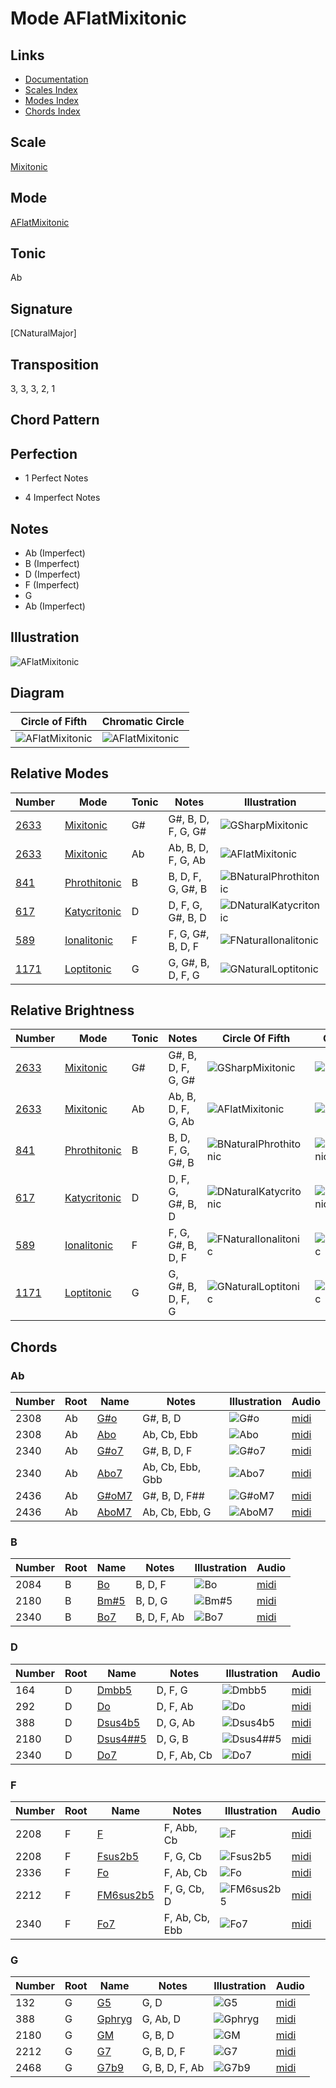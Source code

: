 # Mode AFlatMixitonic

## Links

- [Documentation](README.md)
- [Scales Index](Scales.md)
- [Modes Index](Modes.md)
- [Chords Index](Chords.md)

## Scale

[Mixitonic](ScaleMixitonic.md)

## Mode

[AFlatMixitonic](ModeAFlatMixitonic.md)

## Tonic

Ab

## Signature

[CNaturalMajor]

## Transposition

3, 3, 3, 2, 1

## Chord Pattern



## Perfection

 - 1 Perfect Notes

 - 4 Imperfect Notes

## Notes

- Ab (Imperfect)
- B (Imperfect)
- D (Imperfect)
- F (Imperfect)
- G
- Ab (Imperfect)

## Illustration

![AFlatMixitonic](ModeAFlatMixitonic.png)

## Diagram

| Circle of Fifth | Chromatic Circle |
|-----------------|------------------|
| ![AFlatMixitonic](CircleOfFifthModeAFlatMixitonic.svg) | ![AFlatMixitonic](ChromaticCircleModeAFlatMixitonic.svg) |
## Relative Modes

| Number | Mode | Tonic | Notes | Illustration |
|--------|------|-------|-------|--------------|
| [2633](https://ianring.com/musictheory/scales/2633) | [Mixitonic](ModeMixitonic.md) | G# | G#, B, D, F, G, G# | ![GSharpMixitonic](ModeGSharpMixitonic.png) |
| [2633](https://ianring.com/musictheory/scales/2633) | [Mixitonic](ModeMixitonic.md) | Ab | Ab, B, D, F, G, Ab | ![AFlatMixitonic](ModeAFlatMixitonic.png) |
| [841](https://ianring.com/musictheory/scales/841) | [Phrothitonic](ModePhrothitonic.md) | B | B, D, F, G, G#, B | ![BNaturalPhrothitonic](ModeBNaturalPhrothitonic.png) |
| [617](https://ianring.com/musictheory/scales/617) | [Katycritonic](ModeKatycritonic.md) | D | D, F, G, G#, B, D | ![DNaturalKatycritonic](ModeDNaturalKatycritonic.png) |
| [589](https://ianring.com/musictheory/scales/589) | [Ionalitonic](ModeIonalitonic.md) | F | F, G, G#, B, D, F | ![FNaturalIonalitonic](ModeFNaturalIonalitonic.png) |
| [1171](https://ianring.com/musictheory/scales/1171) | [Loptitonic](ModeLoptitonic.md) | G | G, G#, B, D, F, G | ![GNaturalLoptitonic](ModeGNaturalLoptitonic.png) |
## Relative Brightness

| Number | Mode | Tonic | Notes | Circle Of Fifth | Chromatic Circle |
|--------|------|-------|-------|-----------------|------------------|
| [2633](https://ianring.com/musictheory/scales/2633) | [Mixitonic](ModeMixitonic.md) | G# | G#, B, D, F, G, G# | ![GSharpMixitonic](CircleOfFifthModeGSharpMixitonic.svg) | ![GSharpMixitonic](ChromaticCircleModeGSharpMixitonic.svg) |
| [2633](https://ianring.com/musictheory/scales/2633) | [Mixitonic](ModeMixitonic.md) | Ab | Ab, B, D, F, G, Ab | ![AFlatMixitonic](CircleOfFifthModeAFlatMixitonic.svg) | ![AFlatMixitonic](ChromaticCircleModeAFlatMixitonic.svg) |
| [841](https://ianring.com/musictheory/scales/841) | [Phrothitonic](ModePhrothitonic.md) | B | B, D, F, G, G#, B | ![BNaturalPhrothitonic](CircleOfFifthModeBNaturalPhrothitonic.svg) | ![BNaturalPhrothitonic](ChromaticCircleModeBNaturalPhrothitonic.svg) |
| [617](https://ianring.com/musictheory/scales/617) | [Katycritonic](ModeKatycritonic.md) | D | D, F, G, G#, B, D | ![DNaturalKatycritonic](CircleOfFifthModeDNaturalKatycritonic.svg) | ![DNaturalKatycritonic](ChromaticCircleModeDNaturalKatycritonic.svg) |
| [589](https://ianring.com/musictheory/scales/589) | [Ionalitonic](ModeIonalitonic.md) | F | F, G, G#, B, D, F | ![FNaturalIonalitonic](CircleOfFifthModeFNaturalIonalitonic.svg) | ![FNaturalIonalitonic](ChromaticCircleModeFNaturalIonalitonic.svg) |
| [1171](https://ianring.com/musictheory/scales/1171) | [Loptitonic](ModeLoptitonic.md) | G | G, G#, B, D, F, G | ![GNaturalLoptitonic](CircleOfFifthModeGNaturalLoptitonic.svg) | ![GNaturalLoptitonic](ChromaticCircleModeGNaturalLoptitonic.svg) |

## Chords

### Ab

| Number | Root | Name | Notes | Illustration | Audio |
|--------|------|------|-------|--------------|-------|
| 2308 | Ab | [G#o](ChordGSharpDiminished.md) | G#, B, D | ![G#o](ChordGSharpDiminishedRootPosition.png) | [midi](ChordGSharpDiminishedRootPosition.mid) |
| 2308 | Ab | [Abo](ChordAFlatDiminished.md) | Ab, Cb, Ebb | ![Abo](ChordAFlatDiminishedRootPosition.png) | [midi](ChordAFlatDiminishedRootPosition.mid) |
| 2340 | Ab | [G#o7](ChordGSharpFullDiminishedSeventh.md) | G#, B, D, F | ![G#o7](ChordGSharpFullDiminishedSeventhRootPosition.png) | [midi](ChordGSharpFullDiminishedSeventhRootPosition.mid) |
| 2340 | Ab | [Abo7](ChordAFlatFullDiminishedSeventh.md) | Ab, Cb, Ebb, Gbb | ![Abo7](ChordAFlatFullDiminishedSeventhRootPosition.png) | [midi](ChordAFlatFullDiminishedSeventhRootPosition.mid) |
| 2436 | Ab | [G#oM7](ChordGSharpDiminishedMajorSeventh.md) | G#, B, D, F## | ![G#oM7](ChordGSharpDiminishedMajorSeventhRootPosition.png) | [midi](ChordGSharpDiminishedMajorSeventhRootPosition.mid) |
| 2436 | Ab | [AboM7](ChordAFlatDiminishedMajorSeventh.md) | Ab, Cb, Ebb, G | ![AboM7](ChordAFlatDiminishedMajorSeventhRootPosition.png) | [midi](ChordAFlatDiminishedMajorSeventhRootPosition.mid) |

### B

| Number | Root | Name | Notes | Illustration | Audio |
|--------|------|------|-------|--------------|-------|
| 2084 | B | [Bo](ChordBNaturalDiminished.md) | B, D, F | ![Bo](ChordBNaturalDiminishedRootPosition.png) | [midi](ChordBNaturalDiminishedRootPosition.mid) |
| 2180 | B | [Bm#5](ChordBNaturalMinorSharpFifth.md) | B, D, G | ![Bm#5](ChordBNaturalMinorSharpFifthRootPosition.png) | [midi](ChordBNaturalMinorSharpFifthRootPosition.mid) |
| 2340 | B | [Bo7](ChordBNaturalFullDiminishedSeventh.md) | B, D, F, Ab | ![Bo7](ChordBNaturalFullDiminishedSeventhRootPosition.png) | [midi](ChordBNaturalFullDiminishedSeventhRootPosition.mid) |

### D

| Number | Root | Name | Notes | Illustration | Audio |
|--------|------|------|-------|--------------|-------|
| 164 | D | [Dmbb5](ChordDNaturalMinorDoubleFlatFifth.md) | D, F, G | ![Dmbb5](ChordDNaturalMinorDoubleFlatFifthRootPosition.png) | [midi](ChordDNaturalMinorDoubleFlatFifthRootPosition.mid) |
| 292 | D | [Do](ChordDNaturalDiminished.md) | D, F, Ab | ![Do](ChordDNaturalDiminishedRootPosition.png) | [midi](ChordDNaturalDiminishedRootPosition.mid) |
| 388 | D | [Dsus4b5](ChordDNaturalSuspendedFourthFlatFifth.md) | D, G, Ab | ![Dsus4b5](ChordDNaturalSuspendedFourthFlatFifthRootPosition.png) | [midi](ChordDNaturalSuspendedFourthFlatFifthRootPosition.mid) |
| 2180 | D | [Dsus4##5](ChordDNaturalSuspendedFourthDoubleSharpFifth.md) | D, G, B | ![Dsus4##5](ChordDNaturalSuspendedFourthDoubleSharpFifthRootPosition.png) | [midi](ChordDNaturalSuspendedFourthDoubleSharpFifthRootPosition.mid) |
| 2340 | D | [Do7](ChordDNaturalFullDiminishedSeventh.md) | D, F, Ab, Cb | ![Do7](ChordDNaturalFullDiminishedSeventhRootPosition.png) | [midi](ChordDNaturalFullDiminishedSeventhRootPosition.mid) |

### F

| Number | Root | Name | Notes | Illustration | Audio |
|--------|------|------|-------|--------------|-------|
| 2208 | F | [F](ChordFNaturalDiminishedFlatThird.md) | F, Abb, Cb | ![F](ChordFNaturalDiminishedFlatThirdRootPosition.png) | [midi](ChordFNaturalDiminishedFlatThirdRootPosition.mid) |
| 2208 | F | [Fsus2b5](ChordFNaturalSuspendedSecondFlatFifth.md) | F, G, Cb | ![Fsus2b5](ChordFNaturalSuspendedSecondFlatFifthRootPosition.png) | [midi](ChordFNaturalSuspendedSecondFlatFifthRootPosition.mid) |
| 2336 | F | [Fo](ChordFNaturalDiminished.md) | F, Ab, Cb | ![Fo](ChordFNaturalDiminishedRootPosition.png) | [midi](ChordFNaturalDiminishedRootPosition.mid) |
| 2212 | F | [FM6sus2b5](ChordFNaturalMajorSixthSuspendedSecondFlatFifth.md) | F, G, Cb, D | ![FM6sus2b5](ChordFNaturalMajorSixthSuspendedSecondFlatFifthRootPosition.png) | [midi](ChordFNaturalMajorSixthSuspendedSecondFlatFifthRootPosition.mid) |
| 2340 | F | [Fo7](ChordFNaturalFullDiminishedSeventh.md) | F, Ab, Cb, Ebb | ![Fo7](ChordFNaturalFullDiminishedSeventhRootPosition.png) | [midi](ChordFNaturalFullDiminishedSeventhRootPosition.mid) |

### G

| Number | Root | Name | Notes | Illustration | Audio |
|--------|------|------|-------|--------------|-------|
| 132 | G | [G5](ChordGNaturalPowerChord.md) | G, D | ![G5](ChordGNaturalPowerChordRootPosition.png) | [midi](ChordGNaturalPowerChordRootPosition.mid) |
| 388 | G | [Gphryg](ChordGNaturalPhrygian.md) | G, Ab, D | ![Gphryg](ChordGNaturalPhrygianRootPosition.png) | [midi](ChordGNaturalPhrygianRootPosition.mid) |
| 2180 | G | [GM](ChordGNaturalMajor.md) | G, B, D | ![GM](ChordGNaturalMajorRootPosition.png) | [midi](ChordGNaturalMajorRootPosition.mid) |
| 2212 | G | [G7](ChordGNaturalDominantSeventh.md) | G, B, D, F | ![G7](ChordGNaturalDominantSeventhRootPosition.png) | [midi](ChordGNaturalDominantSeventhRootPosition.mid) |
| 2468 | G | [G7b9](ChordGNaturalDominantSeventhFlatNinth.md) | G, B, D, F, Ab | ![G7b9](ChordGNaturalDominantSeventhFlatNinthRootPosition.png) | [midi](ChordGNaturalDominantSeventhFlatNinthRootPosition.mid) |

